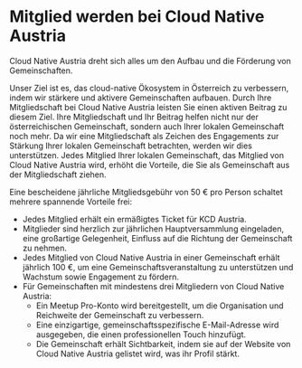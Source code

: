 # Mitglied werden bei Cloud Native Austria

Cloud Native Austria dreht sich alles um den Aufbau und die Förderung von Gemeinschaften.

Unser Ziel ist es, das cloud-native Ökosystem in Österreich zu verbessern, indem wir stärkere und aktivere Gemeinschaften aufbauen. Durch Ihre Mitgliedschaft bei Cloud Native Austria leisten Sie einen aktiven Beitrag zu diesem Ziel. Ihre Mitgliedschaft und Ihr Beitrag helfen nicht nur der österreichischen Gemeinschaft, sondern auch Ihrer lokalen Gemeinschaft noch mehr. Da wir eine Mitgliedschaft als Zeichen des Engagements zur Stärkung Ihrer lokalen Gemeinschaft betrachten, werden wir dies unterstützen. Jedes Mitglied Ihrer lokalen Gemeinschaft, das Mitglied von Cloud Native Austria wird, erhöht die Vorteile, die Sie als Gemeinschaft aus der Mitgliedschaft ziehen.

Eine bescheidene jährliche Mitgliedsgebühr von 50 € pro Person schaltet mehrere spannende Vorteile frei:

- Jedes Mitglied erhält ein ermäßigtes Ticket für KCD Austria.
- Mitglieder sind herzlich zur jährlichen Hauptversammlung eingeladen, eine großartige Gelegenheit, Einfluss auf die Richtung der Gemeinschaft zu nehmen.
- Jedes Mitglied von Cloud Native Austria in einer Gemeinschaft erhält jährlich 100 €, um eine Gemeinschaftsveranstaltung zu unterstützen und Wachstum sowie Engagement zu fördern.
- Für Gemeinschaften mit mindestens drei Mitgliedern von Cloud Native Austria:
  - Ein Meetup Pro-Konto wird bereitgestellt, um die Organisation und Reichweite der Gemeinschaft zu verbessern.
  - Eine einzigartige, gemeinschaftsspezifische E-Mail-Adresse wird ausgegeben, die einen professionellen Touch hinzufügt.
  - Die Gemeinschaft erhält Sichtbarkeit, indem sie auf der Website von Cloud Native Austria gelistet wird, was ihr Profil stärkt.